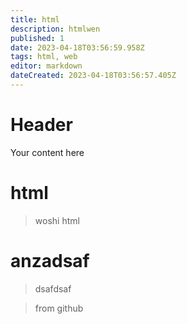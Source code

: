 ```yaml
---
title: html
description: htmlwen
published: 1
date: 2023-04-18T03:56:59.958Z
tags: html, web
editor: markdown
dateCreated: 2023-04-18T03:56:57.405Z
---
```


# Header
Your content here

# html
> woshi html


# anzadsaf
> dsafdsaf


> from github
